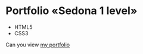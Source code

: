 # Portfolio «Sedona 1 level» 
- HTML5
- CSS3

Can you view [my portfolio](https://victoriakhramkova.github.io/Portfolio-Sedona-level-1-/)
